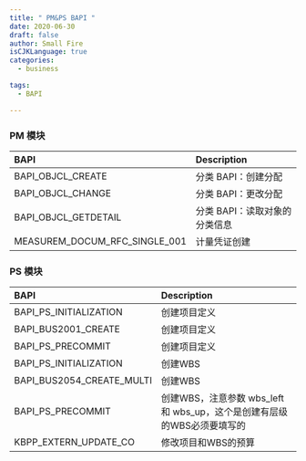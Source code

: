 ```yaml
---
title: " PM&PS BAPI "
date: 2020-06-30
draft: false
author: Small Fire
isCJKLanguage: true
categories: 
  - business

tags: 
  - BAPI

---
```


### PM 模块

| BAPI                          | Description                   |
| :---------------------------- | :---------------------------- |
| BAPI_OBJCL_CREATE             | 分类 BAPI：创建分配           |
| BAPI_OBJCL_CHANGE             | 分类 BAPI：更改分配           |
| BAPI_OBJCL_GETDETAIL          | 分类 BAPI：读取对象的分类信息 |
| MEASUREM_DOCUM_RFC_SINGLE_001 | 计量凭证创建                  |

### PS 模块

| BAPI                      | Description                                                  |
| :------------------------ | :----------------------------------------------------------- |
| BAPI_PS_INITIALIZATION    | 创建项目定义                                                 |
| BAPI_BUS2001_CREATE       | 创建项目定义                                                 |
| BAPI_PS_PRECOMMIT         | 创建项目定义                                                 |
| BAPI_PS_INITIALIZATION    | 创建WBS                                                      |
| BAPI_BUS2054_CREATE_MULTI | 创建WBS                                                      |
| BAPI_PS_PRECOMMIT         | 创建WBS，注意参数 wbs_left和 wbs_up，这个是创建有层级的WBS必须要填写的 |
| KBPP_EXTERN_UPDATE_CO     | 修改项目和WBS的预算                                          |


